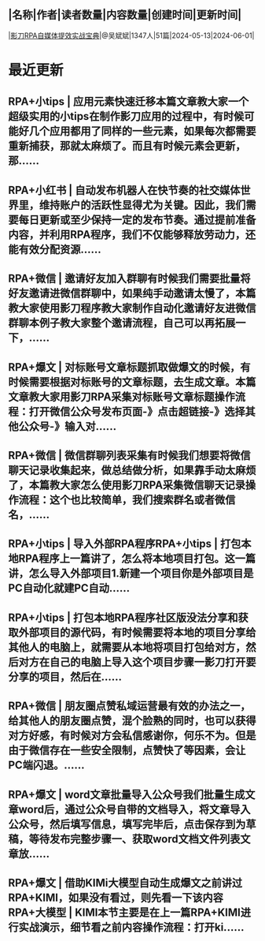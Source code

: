 |名称|作者|读者数量|内容数量|创建时间|更新时间|
---
|[影刀RPA自媒体提效实战宝典](https://xiaobot.net/p/rpa?refer=0b133df9-27dc-423b-8101-639049001c13)|@吴斌斌|1347人|51篇|2024-05-13|2024-06-01|

# 最近更新
## RPA+小tips | 应用元素快速迁移本篇文章教大家一个超级实用的小tips在制作影刀应用的过程中，有时候可能好几个应用都用了同样的一些元素，如果每次都需要重新捕获，那就太麻烦了。而且有时候元素会更新，那......
## RPA+小红书 | 自动发布机器人在快节奏的社交媒体世界里，维持账户的活跃性显得尤为关键。因此，我们需要每日更新或至少保持一定的发布节奏。通过提前准备内容，并利用RPA程序，我们不仅能够释放劳动力，还能有效分配资源......
## RPA+微信 | 邀请好友加入群聊有时候我们需要批量将好友邀请进微信群聊中，如果纯手动邀请太慢了，本篇教大家使用影刀程序教大家制作自动化邀请好友进微信群聊本例子教大家整个邀请流程，自己可以再拓展一下，......
## RPA+爆文 | 对标账号文章标题抓取做爆文的时候，有时候需要根据对标账号的文章标题，去生成文章。本篇文章教大家用影刀RPA采集对标账号文章标题操作流程：打开微信公众号发布页面-》点击超链接-》选择其他公众号-》输入对......
## RPA+微信 | 微信群聊列表采集有时候我们想要将微信聊天记录收集起来，做总结做分析，如果靠手动太麻烦了，本篇教大家怎么使用影刀RPA采集微信聊天记录操作流程：这个也比较简单，我们搜索群名或者微信名，......
## RPA+小tips | 导入外部RPA程序RPA+小tips | 打包本地RPA程序上一篇讲了，怎么将本地项目打包。这一篇讲，怎么导入外部项目1.新建一个项目你是外部项目是PC自动化就建PC自动......
## RPA+小tips | 打包本地RPA程序社区版没法分享和获取外部项目的源代码，有时候需要将本地的项目分享给其他人的电脑上，就需要从本地将项目打包给对方，然后对方在自己的电脑上导入这个项目步骤一影刀打开要分享的项目，然后在......
## RPA+微信 | 朋友圈点赞私域运营最有效的办法之一，给其他人的朋友圈点赞，混个脸熟的同时，也可以获得对方好感，有时候对方会私信感谢你，何乐不为。但是由于微信存在一些安全限制，点赞快了等因素，会让PC端闪退。......
## RPA+爆文 | word文章批量导入公众号我们批量生成文章word后，通过公众号自带的文档导入，将文章导入公众号，然后填写信息，填写完毕后，点击保存到为草稿，等待发布完整步骤一、获取word文档文件列表文章放......
## RPA+爆文 | 借助KIMi大模型自动生成爆文之前讲过RPA+KIMI，如果没有看过，则先看一下该内容 RPA+大模型 | KIMI本节主要是在上一篇RPA+KIMI进行实战演示，细节看之前内容操作流程：打开ki......

